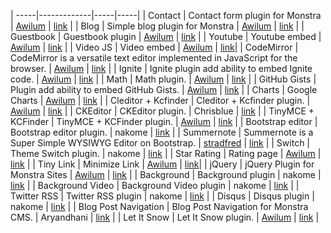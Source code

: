 | -----|-------------|-----|-----|
| Contact | Contact form plugin for Monstra | [Awilum](http://awilum.monstra.org) | [link](http://forum.monstra.org/topic/8/contact/) |
| Blog | Simple blog plugin for Monstra | [Awilum](http://awilum.monstra.org) | [link](http://forum.monstra.org/topic/171/blog/) |
| Guestbook | Guestbook plugin | [Awilum](http://awilum.monstra.org) | [link](http://forum.monstra.org/topic/11/guestbook/) |
| Youtube | Youtube embed | [Awilum](http://awilum.monstra.org) | [link](http://forum.monstra.org/topic/57/youtube/) |
| Video JS | Video embed | [Awilum](http://awilum.monstra.org) | [link](http://forum.monstra.org/topic/9/videojs/)|
| CodeMirror | CodeMirror is a versatile text editor implemented in JavaScript for the browser.  | [Awilum](http://awilum.monstra.org) | [link](http://forum.monstra.org/topic/481/codemirror/) |
| Ignite | Ignite plugin add ability to embed Ignite code. | [Awilum](http://awilum.monstra.org) | [link](http://forum.monstra.org/topic/134/ignite/) |
| Math | Math plugin. | [Awilum](http://awilum.monstra.org) | [link](http://forum.monstra.org/topic/58/math/) |
| GitHub Gists | Plugin add ability to embed GitHub Gists. | [Awilum](http://awilum.monstra.org) | [link](http://forum.monstra.org/topic/122/github-gists/) |
| Charts | Google Charts | [Awilum](http://awilum.monstra.org)  | [link](http://forum.monstra.org/topic/56/charts/) |
| Cleditor + Kcfinder | Cleditor + Kcfinder plugin. | [Awilum](http://awilum.monstra.org) | [link](http://forum.monstra.org/topic/23/cleditor-kcfinder/) |
| CKEditor | CKEditor plugin. | Chrisblue | [link](http://forum.monstra.org/topic/300/ckeditor/) |
| TinyMCE + KCFinder | TinyMCE + KCFinder plugin. | [Awilum](http://awilum.monstra.org) | [link](http://forum.monstra.org/topic/123/tinymce-kcfinder/) |
| Bootstrap editor | Bootstrap editor plugin. | nakome | [link](http://forum.monstra.org/topic/198/bootstrap-editor-eight-languages/) |
| Summernote | Summernote is a Super Simple WYSIWYG Editor on Bootstrap. | [stradfred](http://awilum.monstra.org) | [link](http://forum.monstra.org/topic/487/editor-summernote/) |
| Switch | Theme Switch plugin. | nakome | [link](http://forum.monstra.org/topic/379/switch/) |
| Star Rating | Rating page | [Awilum](http://awilum.monstra.org) | [link](http://forum.monstra.org/topic/119/star-rating/) |
| Tiny Link | Minimize Link | [Awilum](http://awilum.monstra.org) | [link](http://forum.monstra.org/topic/55/tiny/)|
| jQuery | jQuery Plugin for Monstra Sites | [Awilum](http://awilum.monstra.org) | [link](http://forum.monstra.org/topic/6/jquery/) |
| Background | Background plugin | nakome | [link](http://forum.monstra.org/topic/197/background-plugin-wordpress-clone/) |
| Background Video | Background Video plugin | nakome | [link](http://forum.monstra.org/topic/267/background-video/) |
| Twitter RSS | Twitter RSS plugin | nakome | [link](http://forum.monstra.org/topic/131/twitter-rss/) |
| Disqus | Disqus plugin | nakome | [link](http://forum.monstra.org/topic/196/disqus-comments/) |
| Blog Post Navigation | Blog Post Navigation for Monstra CMS. | Aryandhani | [link](http://forum.monstra.org/topic/360/blog-post-navigation/) |
| Let It Snow | Let It Snow plugin. | [Awilum](http://awilum.monstra.org) | [link](http://forum.monstra.org/topic/440/let-it-snow/) |
